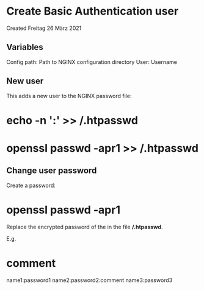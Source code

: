 # Create Basic Authentication user
Created Freitag 26 März 2021

Variables
---------
Config path:		Path to NGINX configuration directory
User:			Username

New user
--------
This adds a new user to the NGINX password file:
# echo -n '<User>:' >> <Config path>/.htpasswd
# openssl passwd -apr1 >> <Config path>/.htpasswd

Change user password
--------------------
Create a password:
# openssl passwd -apr1

Replace the encrypted password of the <User> in the file **<Config path>/.htpasswd**.

E.g.
# comment
name1:password1
name2:password2:comment
name3:password3

